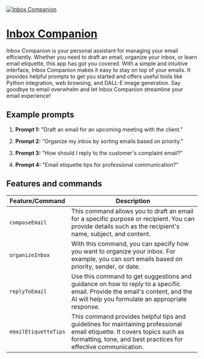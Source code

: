 [![Inbox Companion](https://files.oaiusercontent.com/file-HyKXGWVk0CxYEz6BKa4Em6B4?se=2123-10-17T02%3A41%3A59Z&sp=r&sv=2021-08-06&sr=b&rscc=max-age%3D31536000%2C%20immutable&rscd=attachment%3B%20filename%3Dc4320df7-ffc8-4cd7-8131-69f173c29c19.png&sig=uzx6CQ/YzK5BaLPp3uoNjyYytEWa3v6DY3tX9JES8K8%3D)](https://chat.openai.com/g/g-QsBMS1D4o-inbox-companion)

# [Inbox Companion](https://chat.openai.com/g/g-QsBMS1D4o-inbox-companion)

Inbox Companion is your personal assistant for managing your email efficiently. Whether you need to draft an email, organize your inbox, or learn email etiquette, this app has got you covered. With a simple and intuitive interface, Inbox Companion makes it easy to stay on top of your emails. It provides helpful prompts to get you started and offers useful tools like Python integration, web browsing, and DALL-E image generation. Say goodbye to email overwhelm and let Inbox Companion streamline your email experience!

## Example prompts

1. **Prompt 1:** "Draft an email for an upcoming meeting with the client."

2. **Prompt 2:** "Organize my inbox by sorting emails based on priority."

3. **Prompt 3:** "How should I reply to the customer's complaint email?"

4. **Prompt 4:** "Email etiquette tips for professional communication?"

## Features and commands

| Feature/Command | Description |
| --- | --- |
| `composeEmail` | This command allows you to draft an email for a specific purpose or recipient. You can provide details such as the recipient's name, subject, and content. |
| `organizeInbox` | With this command, you can specify how you want to organize your inbox. For example, you can sort emails based on priority, sender, or date. |
| `replyToEmail` | Use this command to get suggestions and guidance on how to reply to a specific email. Provide the email's content, and the AI will help you formulate an appropriate response. |
| `emailEtiquetteTips` | This command provides helpful tips and guidelines for maintaining professional email etiquette. It covers topics such as formatting, tone, and best practices for effective communication. |